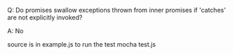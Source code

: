 Q: Do promises swallow exceptions thrown from inner promises if 'catches' are not explicitly invoked?

A: No

source is in example.js
to run the test mocha test.js

